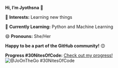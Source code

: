 <b>Hi, I’m Jyothsna</b> 👋

👀 <b>Interests:</b> Learning new things

🌱 <b>Currently Learning:</b> Python and Machine Learning

😄 <b>Pronouns:</b> She/Her

<b>Happy to be a part of the GitHub community!</b> 😊

<b> Progress #30NitesOfCode:</b>
  [Check out my progress!](https://www.codedex.io/@JoOnTheGo/30-nites-of-code)  
  ![@JoOnTheGo #30NitesOfCode](https://www.codedex.io/api/petStatus?user=JoOnTheGo)

<!---
Jyothsna-L/Jyothsna-L is a ✨ special ✨ repository because its `README.md` (this file) appears on your GitHub profile.
You can click the Preview link to take a look at your changes.
--->
